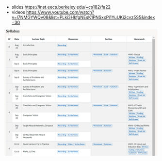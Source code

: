 - slides https://inst.eecs.berkeley.edu/~cs182/fa22
- videos https://www.youtube.com/watch?v=l7NMGYWQv08&list=PLki3HkfgNEsK1PNSxxPi1YuUKi2cvz5S5&index=30

![](syllabus.png)
